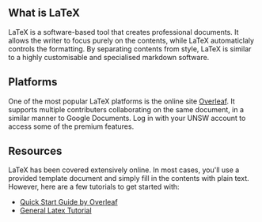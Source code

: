 ## What is LaTeX
LaTeX is a software-based tool that creates professional documents. It allows the writer to focus purely on the contents, while LaTeX automaticlaly controls the formatting. By separating contents from style, LaTeX is similar to a highly customisable and specialised markdown software. 

## Platforms
One of the most popular LaTeX platforms is the online site [Overleaf](https://www.overleaf.com/login). It supports multiple contributers collaborating on the same document, in a similar manner to Google Documents. Log in with your UNSW account to access some of the premium features.

## Resources
LaTeX has been covered extensively online. In most cases, you'll use a provided template document and simply fill in the contents with plain text. However, here are a few tutorials to get started with:
* [Quick Start Guide by Overleaf](https://www.overleaf.com/learn/latex/Learn_LaTeX_in_30_minutes)
* [General Latex Tutorial](https://latex-tutorial.com/tutorials/)
